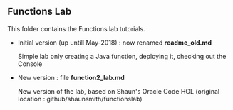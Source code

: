 
## Functions Lab ##

This folder contains the Functions lab tutorials.

- Initial version (up untill May-2018) : now renamed **readme_old.md**

  Simple lab only creating a Java function, deploying it, checking out the Console
  
- New version : file **function2_lab.md**
  
  New version of the lab, based on Shaun's Oracle Code HOL (original location : github/shaunsmith/functionslab)
  
  
